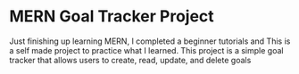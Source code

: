 # MERN Goal Tracker Project
Just finishing up learning MERN, I completed a beginner tutorials and This is a self made project to practice what I learned.
This project is a simple goal tracker that allows users to create, read, update, and delete goals